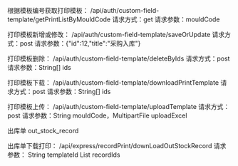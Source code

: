 根据模板编号获取打印模板：
/api/auth/custom-field-template/getPrintListByMouldCode
请求方式：get
请求参数：mouldCode

打印模板新增或修改：
/api/auth/custom-field-template/saveOrUpdate
请求方式：post
请求参数：{"id":12,"title":"采购入库"}

打印模板删除：
/api/auth/custom-field-template/deleteByIds
请求方式：post
请求参数：String[] ids

打印模板下载：
/api/auth/custom-field-template/downloadPrintTemplate
请求方式：post
请求参数：String[] ids

打印模板上传：
/api/auth/custom-field-template/uploadTemplate
请求方式：post
请求参数：String mouldCode，MultipartFile uploadExcel

出库单
out_stock_record


出库单下载打印：
/api/express/recordPrint/downLoadOutStockRecord
请求参数：
String templateId
List<Long> recordIds